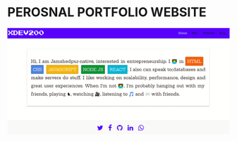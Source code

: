 # PEROSNAL PORTFOLIO WEBSITE

![Live Gif](https://github.com/Madhusudan707/portfolio_site/blob/main/portfolio_showcase.gif)